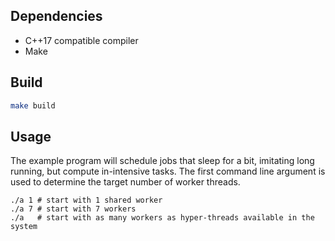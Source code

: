 ## Dependencies

- C++17 compatible compiler
- Make

## Build

```sh
make build
```

## Usage

The example program will schedule jobs that sleep for a bit, imitating long running, but compute in-intensive tasks.
The first command line argument is used to determine the target number of worker threads.

```
./a 1 # start with 1 shared worker
./a 7 # start with 7 workers
./a   # start with as many workers as hyper-threads available in the system

